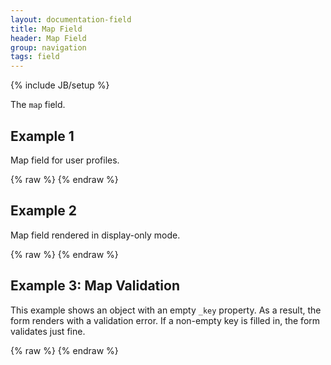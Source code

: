 ```yaml
---
layout: documentation-field
title: Map Field
header: Map Field
group: navigation
tags: field
---
```

{% include JB/setup %}


The ```map``` field.


## Example 1
Map field for user profiles.
<div id="field1"> </div>
{% raw %}
<script type="text/javascript" id="field1-script">
$("#field1").alpaca({
    "data": {
        "john316" : {
            "firstName" : "Tim",
            "lastName" : "Tebow",
            "gender" : "Male"
        },
        "ladygaga" : {
            "firstName" : "Stefani",
            "lastName" : "Germanotta",
            "gender" : "Female"
        }
    },
    "schema": {
        "type": "array",
        "items": {
            "type": "object",
            "properties": {
                "_key" : {
                    "title" : "User Id"
                },
                "firstName" : {
                    "title" : "First Name",
                    "description" : "Enter user's first name."
                },
                "lastName" : {
                    "title" : "Last Name",
                    "description" : "Enter user's last name."
                },
                "gender" : {
                    "title" : "Gender",
                    "description" : "Select user's gender",
                    "enum" : ["Male","Female"]
                }
            }
        }
    },
    "options" : {
        "type" : "map",
        "toolbarSticky" : true,
        "fields": {
            "item" : {
                "fields" : {
                    "_key" : {
                        "size" : 60,
                        "helper" : "Provide a unique user id."
                    }
                }
            }
        }
    }
});
</script>
{% endraw %}


## Example 2
Map field rendered in display-only mode.
<div id="field2"> </div>
{% raw %}
<script type="text/javascript" id="field2-script">
$("#field2").alpaca({
    "data": {
        "john316" : {
            "firstName" : "Tim",
            "lastName" : "Tebow",
            "gender" : "Male"
        },
        "ladygaga" : {
            "firstName" : "Stefani",
            "lastName" : "Germanotta",
            "gender" : "Female"
        }
    },
    "schema": {
        "type": "array",
        "items": {
            "type": "object",
            "properties": {
                "_key" : {
                    "title" : "User Id"
                },
                "firstName" : {
                    "title" : "First Name",
                    "description" : "Enter user's first name."
                },
                "lastName" : {
                    "title" : "Last Name",
                    "description" : "Enter user's last name."
                },
                "gender" : {
                    "title" : "Gender",
                    "description" : "Select user's gender",
                    "enum" : ["Male","Female"]
                }
            }
        }
    },
    "options" : {
        "type" : "map",
        "toolbarSticky" : true,
        "fields": {
            "item" : {
                "fields" : {
                    "_key" : {
                        "size" : 60,
                        "helper" : "Provide a unique user id."
                    }
                }
            }
        }
    },
    "view": "VIEW_BOOTSTRAP_DISPLAY"
});
</script>
{% endraw %}


## Example 3: Map Validation
This example shows an object with an empty ```_key``` property.  As a result, the form renders with a validation error.
If a non-empty key is filled in, the form validates just fine.
<div id="field3"></div>
{% raw %}
<script type="text/javascript" id="field3-script">
$("#field3").alpaca({
    "data": {
        "": {
            "firstName": "Bruce",
            "lastName": "Springsteen"
        }
    },
    "schema": {
        "type": "array",
        "items": {
            "type": "object",
            "properties": {
                "_key" : {
                    "title" : "User Id"
                },
                "firstName" : {
                    "title" : "First Name"
                },
                "lastName" : {
                    "title" : "Last Name"
                }
            }
        }
    },
    "options" : {
        "type" : "map",
        "toolbarSticky" : true
    }
});
</script>
{% endraw %}